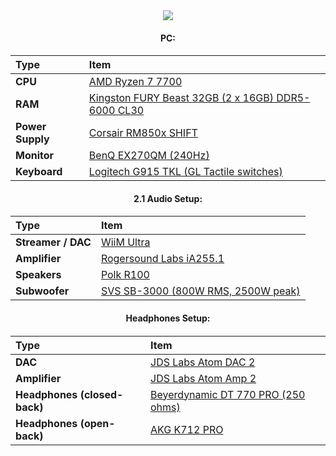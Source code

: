 <div align="center">
<img src="https://github-profile-trophy.vercel.app/?username=crypticsignal&title=MultiLanguage,Commits,Repositories&column=-1&theme=matrix"/>
<h4>PC:<h4>

Type|Item
:----|:----
**CPU** | [AMD Ryzen 7 7700](https://uk.pcpartpicker.com/product/dXmmP6/amd-ryzen-7-7700-36-ghz-8-core-processor-100-100000592box)
**RAM** | [Kingston FURY Beast 32GB (2 x 16GB) DDR5-6000 CL30](https://uk.pcpartpicker.com/product/q7LdnQ/kingston-fury-beast-32-gb-2-x-16-gb-ddr5-6000-cl30-memory-kf560c30bbek2-32)
**Power Supply** | [Corsair RM850x SHIFT](https://www.corsair.com/uk/en/p/psu/cp-9020252-uk/rm850x-shift-80-plus-gold-fully-modular-atx-power-supply-cp-9020252-uk)
**Monitor** | [BenQ EX270QM (240Hz)](https://www.benq.eu/en-uk/monitor/gaming/ex270qm.html)
**Keyboard** | [Logitech G915 TKL (GL Tactile switches)](https://www.logitechg.com/en-gb/products/gaming-keyboards/g915-tkl-wireless.html)
<h4>2.1 Audio Setup:<h4>

Type|Item
:----|:----
**Streamer / DAC** | [WiiM Ultra](https://www.wiimhome.com/wiimultra/overview)
**Amplifier** | [Rogersound Labs iA255.1](https://rslspeakers.com/products/rsl-ia255-1)
**Speakers** | [Polk R100](https://www.polkaudio.com/en/product/home-speakers/bookshelf/reserve-r100/R100.html)
**Subwoofer** | [SVS SB-3000 (800W RMS, 2500W peak)](https://www.svsound.com/products/sb-3000)
<h4>Headphones Setup:<h4>

Type|Item
:----|:----
**DAC** | [JDS Labs Atom DAC 2](https://jdslabs.com/product/atom-dac-2/)
**Amplifier** | [JDS Labs Atom Amp 2](https://jdslabs.com/product/atom-amp-2/)
**Headphones (closed-back)** | [Beyerdynamic DT 770 PRO (250 ohms)](https://global.beyerdynamic.com/dt-770-pro.html)
**Headphones (open-back)** | [AKG K712 PRO](https://uk.akg.com/professional-headphones/K712PRO.html)
</div>